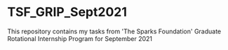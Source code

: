 # TSF_GRIP_Sept2021
This repository contains my tasks from 'The Sparks Foundation' Graduate Rotational Internship Program for September 2021 
